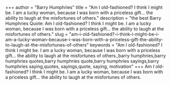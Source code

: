 +++
author = "Barry Humphries"
title = "Am I old-fashioned? I think I might be. I am a lucky woman, because I was born with a priceless gift... the ability to laugh at the misfortunes of others."
description = "the best Barry Humphries Quote: Am I old-fashioned? I think I might be. I am a lucky woman, because I was born with a priceless gift... the ability to laugh at the misfortunes of others."
slug = "am-i-old-fashioned?-i-think-i-might-be-i-am-a-lucky-woman-because-i-was-born-with-a-priceless-gift-the-ability-to-laugh-at-the-misfortunes-of-others"
keywords = "Am I old-fashioned? I think I might be. I am a lucky woman, because I was born with a priceless gift... the ability to laugh at the misfortunes of others.,barry humphries,barry humphries quotes,barry humphries quote,barry humphries sayings,barry humphries saying,quotes, sayings,quote, saying, motivation"
+++
Am I old-fashioned? I think I might be. I am a lucky woman, because I was born with a priceless gift... the ability to laugh at the misfortunes of others.
